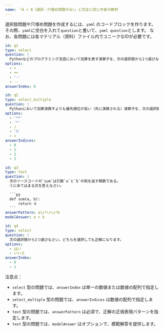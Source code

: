 ```yaml
---
name: 「A + B（選択・穴埋め問題のみ）」と完全に同じ中身の教材
---
```


選択肢問題や穴埋め問題を作成するには、`yaml` のコードブロックを作ります。
その際、`yaml`に空白を入れて`question`と書いて、`yaml question`とします。
なお、各問題には各マテリアル（資料）ファイル内でユニークなIDが必要です。

```yaml question
id: q1
type: select
question: |
  Pythonなどのプログラミング言語において加算を表す演算子を、次の選択肢から1つ選びなさい。
options:
  - +
  - ++
  - '-'
  - --
answerIndex: 0
```

```yaml question
id: q2
type: select_multiple
question: |
  Pythonにおいて加算演算子よりも優先順位が高い（先に演算される）演算子を、次の選択肢からすべて選びなさい。
options:
  - '**'
  - '*'
  - /
  - '%'
  - <
answerIndices:
  - 0
  - 1
  - 2
  - 3
```

````yaml question
id: q3
type: text
question: |
  次のソースコードの`sum`は引数`a`と`b`の和を返す関数である。
  ①にあてはまる式を答えなさい。

  ```py
  def sum(a, b):
      return ①
  ```
answerPattern: a\s*\+\s*b
modelAnswer: a + b
````

```yaml question
id: q4
type: select
question: |
  次の選択肢から1つ選びなさい。どちらを選択しても正解になります。
options:
  - はい
  - いいえ
answerIndex:
  - 0
  - 1
```

注意点：

- `select` 型の問題では、`answerIndex` は単一の数値または数値の配列で指定します。
- `select_multiple` 型の問題では、`answerIndices` は数値の配列で指定します。
- `text` 型の問題では、`answerPattern` は必須で、正解の正規表現パターンを指定します。
- `text` 型の問題では、`modelAnswer` はオプションで、模範解答を提供します。